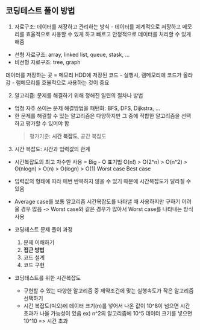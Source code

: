 ## 코딩테스트 풀이 방법

1. 자료구조: 데이터를 저장하고 관리하는 방식 - 데이터를 체계적으로 저장하고 메모리를 효율적으로 사용할 수 있게 하고 빠르고 안정적으로 데이터를 처리할 수 있게 해줌
  - 선형 자료구조: array, linked list, queue, stask, ...  
  - 비선형 자료구조: tree, graph


데이터를 저장하는 곳 = 메모리
HDD에 저장된 코드 - 실행시, 램메모리에 코드가 올라감 - 램메모리를 효율적으로 사용하는 것이 중요


2. 알고리즘: 문제를 해결하기 위해 정해진 일련의 절차나 방법
  - 엄청 자주 쓰이는 문제 해결방법을 패턴화: BFS, DFS, Dijkstra, ...
  - 한 문제를 해결할 수 있는 알고리즘은 다양하지만 그 중에 적합한 알고리즘을 선택하고 평가할 수 있어야 함
    > 평가기준: **시간 복잡도**, 공간 복잡도


3. 시간 복잡도: 시간과 입력값의 관계
  - 시간복잡도의 최고 차수만 사용 = Big - O 표기법
    O(n!) > O(2^n) > O(n^2) > O(nlogn) > O(n) > O(logn) > O(1)
    Worst case                                            Best case
    
  - 입력값의 형태에 따라 매번 반복하지 않을 수 있기 때문에 시간복잡도가 달라질 수 있음
  - Average case를 보통 알고리즘 시간복잡도를 나타낼 때 사용하지만 구하기 어려울 경우 많음 -> Worst case와 같은 경우가 많아서 Worst case를 나타내는 방식 사용


* 코딩테스트 문제 풀이 과정
  1. 문제 이해하기
  2. **접근 방법**
  3. 코드 설계
  4. 코드 구현
 
* 코딩테스트를 위한 시간복잡도
  - 구현할 수 있는 다양한 알고리즘 중 제약조건에 맞는 실행속도가 작은 알고리즘 선택하기
  - 시간 복잡도(빅오)에 데이터 크기(n)를 넣어서 나온 값이 10^8이 넘으면 시간 초과가 나올 가능성이 있음
    ex) n^2의 알고리즘에 10^5 데이터 크기를 넣으면 10^10 => 시간 초과
